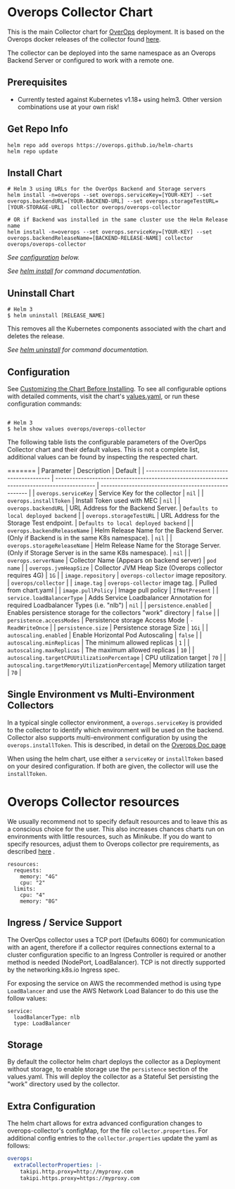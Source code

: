 # Overops Collector Chart
This is the main Collector chart for [OverOps](https://www.overops.com/) deployment. It is based on the Overops docker releases of the collector found [here](https://hub.docker.com/r/overops/collector). 

The collector can be deployed into the same namespace as an Overops Backend Server or configured to work with a remote one.

## Prerequisites

* Currently tested against Kubernetes v1.18+ using helm3. Other version combinations use at your own risk!

## Get Repo Info
```
helm repo add overops https://overops.github.io/helm-charts
helm repo update
```

## Install Chart
```console
# Helm 3 using URLs for the OverOps Backend and Storage servers 
helm install -n=overops --set overops.serviceKey=[YOUR-KEY] --set overops.backendURL=[YOUR-BACKEND-URL] --set overops.storageTestURL=[YOUR-STORAGE-URL]  collector overops/overops-collector

# OR if Backend was installed in the same cluster use the Helm Release name
helm install -n=overops --set overops.serviceKey=[YOUR-KEY] --set overops.backendReleaseName=[BACKEND-RELEASE-NAME] collector overops/overops-collector
```

_See [configuration](#configuration) below._

_See [helm install](https://helm.sh/docs/helm/helm_install/) for command documentation._


## Uninstall Chart

```console
# Helm 3
$ helm uninstall [RELEASE_NAME]
```

This removes all the Kubernetes components associated with the chart and deletes the release.

_See [helm uninstall](https://helm.sh/docs/helm/helm_uninstall/) for command documentation._

## Configuration

See [Customizing the Chart Before Installing](https://helm.sh/docs/intro/using_helm/#customizing-the-chart-before-installing). To see all configurable options with detailed comments, visit the chart's [values.yaml](./values.yaml), or run these configuration commands:

```console

# Helm 3
$ helm show values overops/overops-collector
```

The following table lists the configurable parameters of the OverOps Collector chart and their default values. This is not a complete list, additional values can be found by inspecting the respected chart.

=======
| Parameter                                      | Description                                                                                  | Default                                              |
| --------------------------------------------   | -------------------------------------------------------------------------------------------- | ---------------------------------------------------- |
| `overops.serviceKey`                           | Service Key for the collector                                                                | `nil`                                                |
| `overops.installToken`                         | Install Token used with MEC                                                                  | `nil`                                                |
| `overops.backendURL`                           | URL Address for the Backend Server.                                                          | `Defaults to local deployed backend`                 |
| `overops.storageTestURL`                       | URL Address for the Storage Test endpoint.                                                   | `Defaults to local deployed backend`                 |
| `overops.backendReleaseName`                   | Helm Release Name for the Backend Server. (Only if Backend is in the same K8s namespace).    | `nil`           |
| `overops.storageReleaseName`                   | Helm Release Name for the Storage Server. (Only if Storage Server is in the same K8s namespace).    | `nil`           |
| `overops.serverName`                           | Collector Name (Appears on backend server)                                                   | `pod name`                                           |
| `overops.jvmHeapSize`                          | Collector JVM Heap Size (Overops collector requires 4G)                                      | `1G`		                                             |
| `image.repository`                             | `overops-collector` image repository.                                                        | `overops/collector`                                  |
| `image.tag`                                    | `overops-collector` image tag.                                                               |  Pulled from chart.yaml                              |
| `image.pullPolicy`                             | Image pull policy                                                                            | `IfNotPresent`                                       |
| `service.loadBalancerType`                     | Adds Service Loadbalancer Annotation for required Loadbalancer Types (i.e. "nlb")            | `nil`                                                |
| `persistence.enabled`                          | Enables persistence storage for the collectors "work" directory                              | `false`                                              |
| `persistence.accessModes`                      | Persistence storage Access Mode                                                              | `- ReadWriteOnce`                                    |
| `persistence.size`                             | Persistence storage Size                                                                     | `1Gi`                                                |
| `autoscaling.enabled`                          | Enable Horizontal Pod Autoscaling                                                            | `false`                                              |
| `autoscaling.minReplicas`                      | The minimum allowed replicas                                                                 | `1`                                                  |
| `autoscaling.maxReplicas`                      | The maximum allowed replicas                                                                 | `10`                                                 |
| `autoscaling.targetCPUUtilizationPercentage`   | CPU utilization target                                                                       | `70`                                                 |
| `autoscaling.targetMemoryUtilizationPercentage`| Memory utilization target                                                                    | `70`                                                 |

## Single Environment vs Multi-Environment Collectors

In a typical single collector environment, a `overops.serviceKey` is provided to the collector to identify which environment will be used on the backend. Collector also supports multi-environment
configuration by using the `overops.installToken`. This is described, in detail on the [Overops Doc page](https://doc.overops.com/docs/multi-environment-collector)

When using the helm chart, use either a `serviceKey` or `installToken` based on your desired configuration. If both are given, the collector will use the `installToken`.

# Overops Collector resources
 We usually recommend not to specify default resources and to leave this as a conscious
 choice for the user. This also increases chances charts run on environments with little
 resources, such as Minikube. 
 If you do want to specify resources, adjust them to Overops collector pre requirements, as described [here](https://doc.overops.com/docs/overops-installation-requirements#section-collector-system-requirements) .

 ```
 resources:
   requests:
     memory: "4G"
     cpu: "2"
   limits:
     cpu: "4"
     memory: "8G"
 ```

## Ingress / Service Support

The OverOps collector uses a TCP port (Defaults 6060) for communication with an agent, therefore if a collector requires connections external to a cluster
configuration specific to an Ingress Controller is required or another method is needed (NodePort, LoadBalancer). TCP is not directly supported by 
the networking.k8s.io Ingress spec.

For exposing the service on AWS the recommended method is using type `LoadBalancer` and use the AWS Network Load Balancer to do this use the follow values:

```
service:
  loadBalancerType: nlb
  type: LoadBalancer
```

## Storage
By default the collector helm chart deploys the collector as a Deployment without storage, to enable storage use the `persistence` section 
of the values.yaml. This will deploy the collector as a Stateful Set persisting the "work" directory used by the collector.

## Extra Configuration
The helm chart allows for extra advanced configuration changes to overops-collector's configMap, for the file `collector.properties`.
For additional config entries to the `collector.properties` update the yaml as follows:

```yaml
overops:
  extraCollectorProperties: |-
    takipi.http.proxy=http://myproxy.com
    takipi.https.proxy=https://myproxy.com
```
